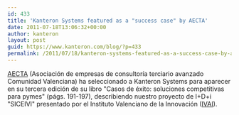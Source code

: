 ```yaml
---
id: 433
title: 'Kanteron Systems featured as a "success case" by AECTA'
date: 2011-07-18T13:06:32+00:00
author: kanteron
layout: post
guid: https://www.kanteron.com/blog/?p=433
permalink: /2011/07/18/kanteron-systems-featured-as-a-success-case-by-aecta/
---
```

<a href="https://www.aecta.org/" target="_blank">AECTA</a> (Asociación de empresas de consultoría terciario avanzado Comunidad Valenciana) ha seleccionado a Kanteron Systems para aparecer en su tercera edición de su libro "Casos de éxito: soluciones competitivas para pymes" (págs. 191-197), describiendo nuestro proyecto de I+D+i "SICEIVI" presentado por el Instituto Valenciano de la Innovación (<a href="https://www.ivai.es/" target="_blank">IVAI</a>).